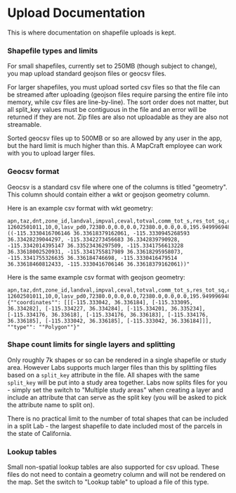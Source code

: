 # Upload Documentation

This is where documentation on shapefile uploads is kept.

### Shapefile types and limits

For small shapefiles, currently set to 250MB (though subject to change), you map upload standard geojson files or geocsv files.

For larger shapefiles, you must upload sorted csv files so that the file can be streamed after uploading (geojson files require parsing the entire file into memory, while csv files are line-by-line).  The sort order does not matter, but all split_key values must be contiguous in the file and an error will be returned if they are not.  Zip files are also not uploadable as they are also not streamable.

Sorted geocsv files up to 500MB or so are allowed by any user in the app, but the hard limit is much higher than this.  A MapCraft employee can work with you to upload larger files.

### Geocsv format

Geocsv is a standard csv file where one of the columns is titled "geometry".  This column should contain either a wkt or geojson geometry column.

Here is an example csv format with wkt geometry:

```csv
apn,taz,dnt,zone_id,landval,impval,ceval,totval,comm_tot_s,res_tot_sq,condo_avg_rent,hotelcasino_avg_rent,hotelnocasino_avg_rent,ind_avg_rent,ind_avg_vac,mf_avg_rent,mf_avg_vac,off_avg_rent,off_avg_vac,ret_avg_rent,ret_avg_vac,sf_avg_rent,shpcntr_avg_rent,shpcntr_avg_vac,grpqtr_population,population,total_population,dwelling_units,occupied_hh,total_emp,hotel_g_emp,hotel_ng_emp,constru_emp,goods_p_emp,ware_h_emp,food_dr_emp,super_c_emp,retail_emp,office_g_emp,office_p_emp,medical_emp,other_emp,school_emp,open_s_emp,nafb_emp,mia_emp,mia_pass,ivph_emp,ivph_pass,unlv_main_emp,unlv_main_enroll,unlv_nlv_emp,unlv_nlv_enroll,nv_state_college_emp,nv_state_college_enroll,school_f18_enroll,school_f912_enroll,college_f13_enroll,college_f13_emp,conv_space,geometry
12602501011,10,0,lasv_pd0,72380.0,0.0,0.0,72380.0,0.0,0.0,195.9499969482422,50.0,0.0,0.0,0.0,1.2699999809265137,7.739999771118164,24.54999923706055,14.789999961853027,33.0,50.0,149.62793626456425,16.799999237060547,11.449999809265135,0.0,0.0,0.0,0.0,0.0,0.029788018825712005,0.0,0.0,0.0,0.0,0.0,0.012320187966408,0.0,0.017467830859304,0.0,0.0,0.0,0.0,0.0,0.0,0.0,0.0,0.0,0,0,0.0,0.0,0,0,0.0,0.0,0.0,0.0,0.0,0.0,0.0,"POLYGON ((-115.3330416706146 36.33618379162061, -115.3330945268593 36.33428239044297, -115.3342273456683 36.3342839790928, -115.3342014395147 36.33523436297509, -115.3341756613228 36.33618002520931, -115.3341755817989 36.33618295958073, -115.3341755326635 36.336184746698, -115.3330416479514 36.33618460812433, -115.3330416706146 36.33618379162061))"
```

Here is the same example csv format with geojson geometry:

```csv
apn,taz,dnt,zone_id,landval,impval,ceval,totval,comm_tot_s,res_tot_sq,condo_avg_rent,hotelcasino_avg_rent,hotelnocasino_avg_rent,ind_avg_rent,ind_avg_vac,mf_avg_rent,mf_avg_vac,off_avg_rent,off_avg_vac,ret_avg_rent,ret_avg_vac,sf_avg_rent,shpcntr_avg_rent,shpcntr_avg_vac,grpqtr_population,population,total_population,dwelling_units,occupied_hh,total_emp,hotel_g_emp,hotel_ng_emp,constru_emp,goods_p_emp,ware_h_emp,food_dr_emp,super_c_emp,retail_emp,office_g_emp,office_p_emp,medical_emp,other_emp,school_emp,open_s_emp,nafb_emp,mia_emp,mia_pass,ivph_emp,ivph_pass,unlv_main_emp,unlv_main_enroll,unlv_nlv_emp,unlv_nlv_enroll,nv_state_college_emp,nv_state_college_enroll,school_f18_enroll,school_f912_enroll,college_f13_enroll,college_f13_emp,conv_space,geometry
12602501011,10,0,lasv_pd0,72380.0,0.0,0.0,72380.0,0.0,0.0,195.9499969482422,50.0,0.0,0.0,0.0,1.2699999809265137,7.739999771118164,24.54999923706055,14.789999961853027,33.0,50.0,149.62793626456425,16.799999237060547,11.449999809265135,0.0,0.0,0.0,0.0,0.0,0.029788018825712005,0.0,0.0,0.0,0.0,0.0,0.012320187966408,0.0,0.017467830859304,0.0,0.0,0.0,0.0,0.0,0.0,0.0,0.0,0.0,0,0,0.0,0.0,0,0,0.0,0.0,0.0,0.0,0.0,0.0,0.0,"{""coordinates"": [[[-115.333042, 36.336184], [-115.333095, 36.334282], [-115.334227, 36.334284], [-115.334201, 36.335234], [-115.334176, 36.33618], [-115.334176, 36.336183], [-115.334176, 36.336185], [-115.333042, 36.336185], [-115.333042, 36.336184]]], ""type"": ""Polygon""}"
```

### Shape count limits for single layers and splitting

Only roughly 7k shapes or so can be rendered in a single shapefile or study area.  However Labs supports much larger files than this by splitting files based on a `split_key` attribute in the file.  All shapes with the same `split_key` will be put into a study area together.  Labs now splits files for you - simply set the switch to "Multiple study areas" when creating a layer and include an attribute that can serve as the split key (you will be asked to pick the attribute name to split on).

There is no practical limit to the number of total shapes that can be included in a split Lab - the largest shapefile to date included most of the parcels in the state of California.

### Lookup tables

Small non-spatial lookup tables are also supported for csv upload.  These files do not need to contain a geometry column and will not be rendered on the map.  Set the switch to "Lookup table" to upload a file of this type.
